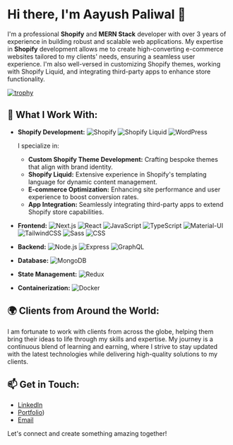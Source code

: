 # Hi there, I'm Aayush Paliwal 👋

I'm a professional **Shopify** and **MERN Stack** developer with over 3 years of experience in building robust and scalable web applications. My expertise in **Shopify** development allows me to create high-converting e-commerce websites tailored to my clients' needs, ensuring a seamless user experience. I'm also well-versed in customizing Shopify themes, working with Shopify Liquid, and integrating third-party apps to enhance store functionality.

[![trophy](https://github-profile-trophy.vercel.app/?username=aayushhhpaliwal)](https://github.com/ryo-ma/github-profile-trophy)

## 💼 What I Work With:
- **Shopify Development:**
  <img src="https://img.shields.io/badge/Shopify-7AB55C?logo=shopify&logoColor=white" alt="Shopify" />
  <img src="https://img.shields.io/badge/Shopify_Liquid-7AB55C?logo=shopify&logoColor=white" alt="Shopify Liquid" />
  <img src="https://img.shields.io/badge/WordPress-21759B?logo=wordpress&logoColor=white" alt="WordPress" />
  
  I specialize in:
  - **Custom Shopify Theme Development:** Crafting bespoke themes that align with brand identity.
  - **Shopify Liquid:** Extensive experience in Shopify's templating language for dynamic content management.
  - **E-commerce Optimization:** Enhancing site performance and user experience to boost conversion rates.
  - **App Integration:** Seamlessly integrating third-party apps to extend Shopify store capabilities.

- **Frontend:**
  <img src="https://img.shields.io/badge/Next.js-black?logo=next.js&logoColor=white" alt="Next.js" />
  <img src="https://img.shields.io/badge/React-blue?logo=react&logoColor=white" alt="React" />
  <img src="https://img.shields.io/badge/JavaScript-F7DF1E?logo=javascript&logoColor=black" alt="JavaScript" />
  <img src="https://img.shields.io/badge/TypeScript-007ACC?logo=typescript&logoColor=white" alt="TypeScript" />
  <img src="https://img.shields.io/badge/Material--UI-blue?logo=material-ui&logoColor=white" alt="Material-UI" />
  <img src="https://img.shields.io/badge/TailwindCSS-38B2AC?logo=tailwind-css&logoColor=white" alt="TailwindCSS" />
  <img src="https://img.shields.io/badge/Sass-CC6699?logo=sass&logoColor=white" alt="Sass" />
  <img src="https://img.shields.io/badge/CSS-1572B6?logo=css3&logoColor=white" alt="CSS" />

- **Backend:**
  <img src="https://img.shields.io/badge/Node.js-43853D?logo=node.js&logoColor=white" alt="Node.js" />
  <img src="https://img.shields.io/badge/Express-black?logo=express&logoColor=white" alt="Express" />
  <img src="https://img.shields.io/badge/GraphQL-E10098?logo=graphql&logoColor=white" alt="GraphQL" />

- **Database:**
  <img src="https://img.shields.io/badge/MongoDB-4EA94B?logo=mongodb&logoColor=white" alt="MongoDB" />

- **State Management:**
  <img src="https://img.shields.io/badge/Redux-764ABC?logo=redux&logoColor=white" alt="Redux" />

- **Containerization:**
  <img src="https://img.shields.io/badge/Docker-2496ED?logo=docker&logoColor=white" alt="Docker" />

## 🌍 Clients from Around the World:
I am fortunate to work with clients from across the globe, helping them bring their ideas to life through my skills and expertise. My journey is a continuous blend of learning and earning, where I strive to stay updated with the latest technologies while delivering high-quality solutions to my clients.

## 📫 Get in Touch:
- [LinkedIn](https://www.linkedin.com/in/aayush-paliwal-9a2911b5/)
- [Portfolio]([https://aayush-paliwal.vercel.app/))
- [Email](aayushpaliwal653@gmail.com)

Let's connect and create something amazing together!

